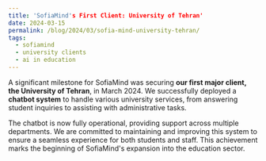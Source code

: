 ```yaml
---
title: 'SofiaMind's First Client: University of Tehran'
date: 2024-03-15
permalink: /blog/2024/03/sofia-mind-university-tehran/
tags:
  - sofiamind
  - university clients
  - ai in education
---
```


A significant milestone for SofiaMind was securing **our first major client, the University of Tehran**, in March 2024. We successfully deployed a **chatbot system** to handle various university services, from answering student inquiries to assisting with administrative tasks.

The chatbot is now fully operational, providing support across multiple departments. We are committed to maintaining and improving this system to ensure a seamless experience for both students and staff. This achievement marks the beginning of SofiaMind's expansion into the education sector.
